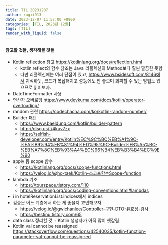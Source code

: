 ```yaml
---
title: TIL 20231207
author: rugii913
date: 2023-12-07 11:57:00 +0900
categories: [TIL, 2023년 12월]
tags: [TIL]
render_with_liquid: false
---
```


#### 참고할 것들, 생각해볼 것들
- Kotlin reflection 참고 https://kotlinlang.org/docs/reflection.html
  - kotlin.reflect의 함수 참조는 Java 리플렉션의 Method보다 훨씬 깔끔한 듯함
  - 다만 리플렉션에는 여러 단점이 있고, https://www.bsidesoft.com/8146에서 지적하듯, 코드가 복잡해지고 성능에도 안 좋으며 회피할 수 있는 방법도 있으므로 읽어보자.
- DateTimeFormatter 사용
- 연산자 오버로딩 https://www.devkuma.com/docs/kotlin/operator-overloading/
- random 관련 https://codechacha.com/ko/kotlin-random-number/
- Builder 패턴
  - https://www.baeldung.com/kotlin/builder-pattern
  - http://disq.us/t/4kuv7zx
  - https://selfish-developer.com/entry/Kotlin%EC%9C%BC%EB%A1%9C-%EA%B9%94%EB%81%94%ED%95%9C-Builder%EB%A5%BC-%EB%A7%8C%EB%93%A4%EC%96%B4%EB%B3%B4%EC%9E%90
- apply 등 scope 함수
  - https://kotlinlang.org/docs/scope-functions.html
  - https://velog.io/@ho-taek/Kotlin-스코프함수Scope-function
- lambda 기초
  - https://tourspace.tistory.com/110
  - https://kotlinlang.org/docs/coding-conventions.html#lambdas
- i in hotelReservationList.indices에서 indices
- 검증은 어느 계층에서 하는 게 좋을지 고민해보자
  - https://velog.io/@gwichanlee/Controller-구현-DTO-유효성-검사
  - https://bestinu.tistory.com/65
- data class 정리할 것 + Kotlin 생성자가 아직 많이 헷갈림
- Kotlin val cannot be reassigned  
https://stackoverflow.com/questions/42540035/kotlin-function-parameter-val-cannot-be-reassigned